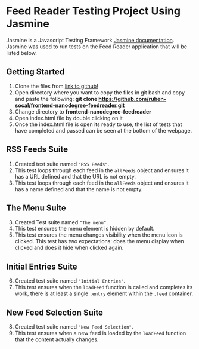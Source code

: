 # Feed Reader Testing Project Using Jasmine

Jasmine is a Javascript Testing Framework [Jasmine documentation](http://jasmine.github.io). Jasmine was used to run tests on the Feed Reader application that will be listed below.

## Getting Started

1. Clone the files from [link to github!](https://github.com/ruben-socal/frontend-nanodegree-feedreader)
2. Open directory where you want to copy the files in git bash and copy and paste the following: **git clone https://github.com/ruben-socal/frontend-nanodegree-feedreader.git**
3. Change directory to **frontend-nanodegree-feedreader**
4. Open index.html file by double clicking on it
5. Once the index.html file is open its ready to use, the list of tests that have completed and passed can be seen at the bottom of the webpage.

## RSS Feeds Suite
1. Created test suite named `"RSS Feeds"`.
2. This test loops through each feed in the `allFeeds` object and ensures it has a URL defined and that the URL is not empty.
3. This test loops through each feed in the `allFeeds` object and ensures it has a name defined and that the name is not empty.

## The Menu Suite
3. Created Test suite named `"The menu"`.
4. This test ensures the menu element is hidden by default.
5. This test ensures the menu changes visibility when the menu icon is clicked. This test has two expectations: does the menu display when clicked and does it hide when clicked again.

## Initial Entries Suite
6. Created test suite named `"Initial Entries"`.
7. This test ensures when the `loadFeed` function is called and completes its work, there is at least a single `.entry` element within the `.feed` container.

## New Feed Selection Suite
8. Created test suite named `"New Feed Selection"`.
9. This test ensures when a new feed is loaded by the `loadFeed` function that the content actually changes.



